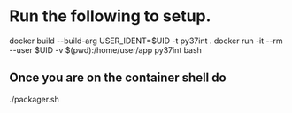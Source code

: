 # Run the following to setup.

docker build --build-arg USER_IDENT=$UID -t py37int .
docker run -it --rm --user $UID -v $(pwd):/home/user/app py37int bash

## Once you are on the container shell do

./packager.sh

